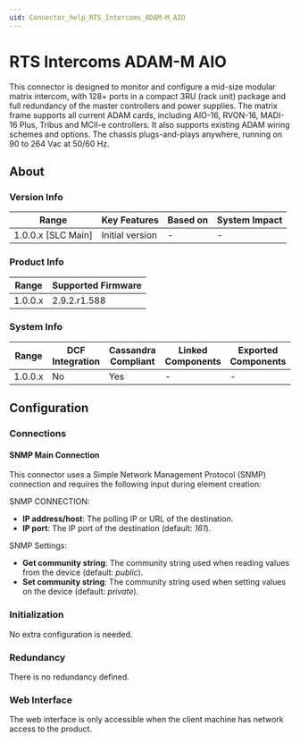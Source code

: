 ```yaml
---
uid: Connector_help_RTS_Intercoms_ADAM-M_AIO
---
```


# RTS Intercoms ADAM-M AIO

This connector is designed to monitor and configure a mid-size modular matrix intercom, with 128+ ports in a compact 3RU (rack unit) package and full redundancy of the master controllers and power supplies. The matrix frame supports all current ADAM cards, including AIO-16, RVON-16, MADI-16 Plus, Tribus and MCII-e controllers. It also supports existing ADAM wiring schemes and options. The chassis plugs-and-plays anywhere, running on 90 to 264 Vac at 50/60 Hz.

## About

### Version Info

| Range                | Key Features     | Based on     | System Impact     |
|----------------------|------------------|--------------|-------------------|
| 1.0.0.x [SLC Main]   | Initial version  | -            | -                 |

### Product Info

| Range     | Supported Firmware     |
|-----------|------------------------|
| 1.0.0.x   | 2.9.2.r1.588           |

### System Info

| Range     | DCF Integration     | Cassandra Compliant     | Linked Components     | Exported Components     |
|-----------|---------------------|-------------------------|-----------------------|-------------------------|
| 1.0.0.x   | No                  | Yes                     | -                     | -                       |

## Configuration

### Connections

#### SNMP Main Connection

This connector uses a Simple Network Management Protocol (SNMP) connection and requires the following input during element creation:

SNMP CONNECTION:

- **IP address/host**: The polling IP or URL of the destination.
- **IP port**: The IP port of the destination (default: *161*).

SNMP Settings:

- **Get community string**: The community string used when reading values from the device (default: *public*).
- **Set community string**: The community string used when setting values on the device (default: *private*).

### Initialization

No extra configuration is needed.

### Redundancy

There is no redundancy defined.

### Web Interface

The web interface is only accessible when the client machine has network access to the product.
